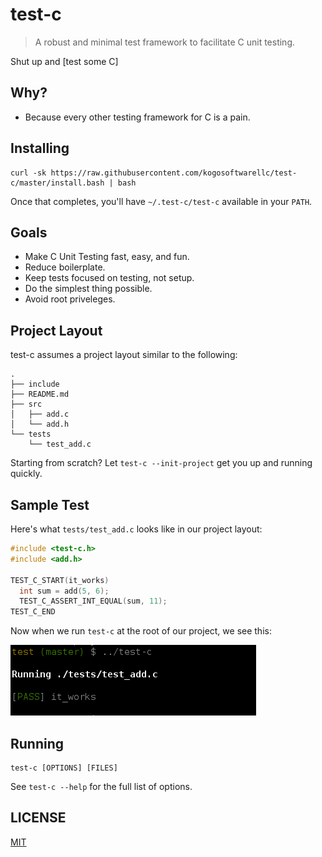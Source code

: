 # test-c
> A robust and minimal test framework to facilitate C unit testing.

Shut up and [test some C]

## Why?

* Because every other testing framework for C is a pain.

## Installing

```
curl -sk https://raw.githubusercontent.com/kogosoftwarellc/test-c/master/install.bash | bash
```

Once that completes, you'll have `~/.test-c/test-c` available in your `PATH`.

## Goals

* Make C Unit Testing fast, easy, and fun.
* Reduce boilerplate.
* Keep tests focused on testing, not setup.
* Do the simplest thing possible.
* Avoid root priveleges.

## Project Layout

test-c assumes a project layout similar to the following:
```
.
├── include
├── README.md
├── src
│   ├── add.c
│   └── add.h
└── tests
    └── test_add.c
```

Starting from scratch?  Let `test-c --init-project` get you up and running quickly.

## Sample Test

Here's what `tests/test_add.c` looks like in our project layout:

```c
#include <test-c.h>
#include <add.h>

TEST_C_START(it_works)
  int sum = add(5, 6);
  TEST_C_ASSERT_INT_EQUAL(sum, 11);
TEST_C_END
```

Now when we run `test-c` at the root of our project, we see this:

![running test-c][terminal-run]

## Running

```
test-c [OPTIONS] [FILES]
```

See `test-c --help` for the full list of options.

## LICENSE

[MIT](./LICENSE)

[terminal-run]: ./test-c.jpg

